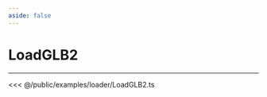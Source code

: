 ```yaml
---
aside: false
---
```


# LoadGLB2
---
<Demo src="/examples/loader/LoadGLB2.ts" :code="false" :height="700"></Demo>

<<< @/public/examples/loader/LoadGLB2.ts
